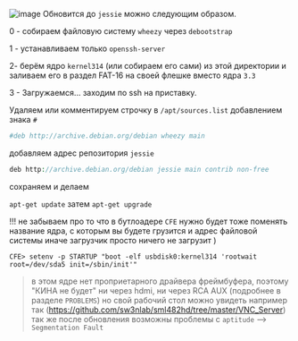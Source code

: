 ![image](https://github.com/sw3nlab/sml482hd/blob/master/Jessie_update/Screenshot_20211223-013936_Termius.png)
Обновится до `jessie` можно следующим образом.

0 - собираем файловую систему `wheezy` через `debootstrap`

1 - устанавливаем только `openssh-server`

2- берём ядро `kernel314` (или собираем его сами)
 из этой директории и заливаем его в раздел FAT-16 на своей флешке вместо ядра `3.3`

3 - Загружаемся... заходим по ssh на приставку.

Удаляем или комментируем строчку в `/apt/sources.list` добавлением знака `#`

```php
#deb http://archive.debian.org/debian wheezy main
```

добавляем адрес репозитория `jessie`

```php
deb http://archive.debian.org/debian jessie main contrib non-free
```

сохраняем и делаем

`apt-get update` затем `apt-get upgrade`


!!! не забываем про то что в бутлоадере `CFE` нужно будет тоже поменять название ядра, с которым вы будете грузится и адрес файловой системы иначе загрузчик просто ничего не загрузит )

`CFE> setenv -p STARTUP "boot -elf usbdisk0:kernel314 'rootwait root=/dev/sda5 init=/sbin/init'"`


>в этом ядре нет проприетарного драйвера фреймбуфера, 
>поэтому "КИНА не будет" ни через hdmi, ни через RCA AUX (подробнее в разделе `PROBLEMS`) 
>но свой рабочий стол можно увидеть например так (https://github.com/sw3nlab/sml482hd/tree/master/VNC_Server)
так же после обновления возможны проблемы с `aptitude` --> `Segmentation Fault`
